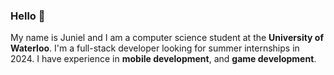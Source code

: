 ### Hello 👋
My name is Juniel and I am a computer science student at the **University of Waterloo**. I'm a full-stack developer looking for summer internships in 2024.
I have experience in **mobile development**, and **game development**.
<!--
**MizuPanda/MizuPanda** is a ✨ _special_ ✨ repository because its `README.md` (this file) appears on your GitHub profile.

Here are some ideas to get you started:

- 🔭 I’m currently working on ...
- 🌱 I’m currently learning ...
- 👯 I’m looking to collaborate on ...
- 🤔 I’m looking for help with ...
- 💬 Ask me about ...
- 📫 How to reach me: ...
- 😄 Pronouns: ...
- ⚡ Fun fact: ...
-->

